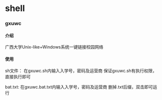 # shell

### gxuwc

#### 介绍
广西大学Unix-like+Windows系统一键链接校园网络

#### 使用
sh文件：
       在gxuwc.sh内输入入学号，密码及运营商
       保证gxuwc.sh有执行权限，直接执行即可

bat.txt:
        在gxuwc.bat.txt内输入入学号，密码及运营商
        删掉.txt后缀，双击即可运行